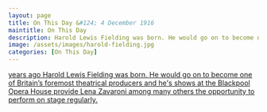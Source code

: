 ```yaml
---
layout: page
title: On This Day &#124; 4 December 1916
maintitle: On This Day
description: Harold Lewis Fielding was born. He would go on to become one of Britain’s foremost theatrical producers and he's shows at the Blackpool Opera House provide Lena Zavaroni among many others the opportunity to perform on stage regularly.
image: /assets/images/harold-fielding.jpg
categories: [On This Day]
---
```


[<span id="age1"></span> years ago Harold Lewis Fielding was born. He would go on to become one of Britain’s foremost theatrical producers and he's shows at the Blackpool Opera House provide Lena Zavaroni among many others the opportunity to perform on stage regularly.](/biography/harold-fielding)

<!-- Script for calculating number of years ago -->
<script>
var dob = '19161204';
var year = Number(dob.substr(0, 4));
var month = Number(dob.substr(4, 2)) - 1;
var day = Number(dob.substr(6, 2));
var today = new Date();
var age1 = today.getFullYear() - year;
if (today.getMonth() < month || (today.getMonth() == month && today.getDate() < day)) {
age1--;
}
document.getElementById("age1").innerHTML=age1;
</script>

